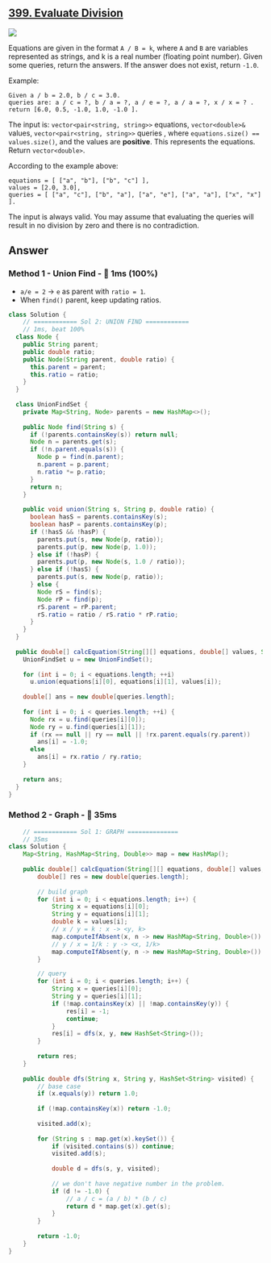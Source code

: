 ## [399. Evaluate Division](https://leetcode.com/problems/evaluate-division/)

![](https://github.com/weltond/DataStructure/blob/master/medium.PNG)

Equations are given in the format `A / B = k`, where `A` and `B` are variables represented as strings, and k is a real number (floating point number). Given some queries, return the answers. If the answer does not exist, return `-1.0`.

Example:

```
Given a / b = 2.0, b / c = 3.0.
queries are: a / c = ?, b / a = ?, a / e = ?, a / a = ?, x / x = ? .
return [6.0, 0.5, -1.0, 1.0, -1.0 ].
```

The input is: `vector<pair<string, string>>` equations, `vector<double>&` values, `vector<pair<string, string>>` queries , where `equations.size() == values.size()`, and the values are **positive**. This represents the equations. Return `vector<double>`.

According to the example above:

```
equations = [ ["a", "b"], ["b", "c"] ],
values = [2.0, 3.0],
queries = [ ["a", "c"], ["b", "a"], ["a", "e"], ["a", "a"], ["x", "x"] ]. 
```

The input is always valid. You may assume that evaluating the queries will result in no division by zero and there is no contradiction.

## Answer
### Method 1 - Union Find - :rocket: 1ms (100%)

- `a/e = 2` -> `e` as parent with `ratio = 1`.
- When `find()` parent, keep updating ratios.

```java
class Solution {
    // ============ Sol 2: UNION FIND ============
    // 1ms, beat 100%
  class Node {
    public String parent;
    public double ratio;
    public Node(String parent, double ratio) {
      this.parent = parent;
      this.ratio = ratio;
    }
  }
  
  class UnionFindSet {
    private Map<String, Node> parents = new HashMap<>();
    
    public Node find(String s) {
      if (!parents.containsKey(s)) return null;
      Node n = parents.get(s);
      if (!n.parent.equals(s)) {
        Node p = find(n.parent);
        n.parent = p.parent;
        n.ratio *= p.ratio;
      }
      return n;
    }
    
    public void union(String s, String p, double ratio) {
      boolean hasS = parents.containsKey(s);
      boolean hasP = parents.containsKey(p);
      if (!hasS && !hasP) {
        parents.put(s, new Node(p, ratio));
        parents.put(p, new Node(p, 1.0));
      } else if (!hasP) {
        parents.put(p, new Node(s, 1.0 / ratio));
      } else if (!hasS) {
        parents.put(s, new Node(p, ratio));
      } else {
        Node rS = find(s);
        Node rP = find(p);
        rS.parent = rP.parent;
        rS.ratio = ratio / rS.ratio * rP.ratio;
      }
    }
  }
  
  public double[] calcEquation(String[][] equations, double[] values, String[][] queries) {
    UnionFindSet u = new UnionFindSet();
    
    for (int i = 0; i < equations.length; ++i)
      u.union(equations[i][0], equations[i][1], values[i]);
    
    double[] ans = new double[queries.length];
    
    for (int i = 0; i < queries.length; ++i) {      
      Node rx = u.find(queries[i][0]);
      Node ry = u.find(queries[i][1]);
      if (rx == null || ry == null || !rx.parent.equals(ry.parent))
        ans[i] = -1.0;        
      else
        ans[i] = rx.ratio / ry.ratio;
    }
    
    return ans;
  }
}
```

### Method 2 - Graph - :turtle: 35ms 

```java
    // ============ Sol 1: GRAPH ==============
    // 35ms
class Solution {
    Map<String, HashMap<String, Double>> map = new HashMap();
    
    public double[] calcEquation(String[][] equations, double[] values, String[][] queries) {
        double[] res = new double[queries.length];
        
        // build graph
        for (int i = 0; i < equations.length; i++) {
            String x = equations[i][0];
            String y = equations[i][1];
            double k = values[i];
            // x / y = k : x -> <y, k>
            map.computeIfAbsent(x, n -> new HashMap<String, Double>()).put(y, k);
            // y / x = 1/k : y -> <x, 1/k>
            map.computeIfAbsent(y, n -> new HashMap<String, Double>()).put(x, 1 / k);
        }

        // query
        for (int i = 0; i < queries.length; i++) {
            String x = queries[i][0];
            String y = queries[i][1];
            if (!map.containsKey(x) || !map.containsKey(y)) {
                res[i] = -1;
                continue;
            }
            res[i] = dfs(x, y, new HashSet<String>());
        }
        
        return res;
    }
    
    public double dfs(String x, String y, HashSet<String> visited) {
        // base case
        if (x.equals(y)) return 1.0;
        
        if (!map.containsKey(x)) return -1.0;
        
        visited.add(x);
        
        for (String s : map.get(x).keySet()) {
            if (visited.contains(s)) continue;
            visited.add(s);
            
            double d = dfs(s, y, visited);
            
            // we don't have negative number in the problem.
            if (d != -1.0) {
                // a / c = (a / b) * (b / c) 
                return d * map.get(x).get(s);
            }
        }
        
        return -1.0;
    }
}
```
